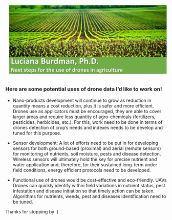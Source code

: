 <img src="https://github.com/lucianaburdman/Drone-Data-in-Agricultural-Research/blob/f71aabe99b7e2c7a400737c80cbd99c6a716a0d8/Imagen2.jpg">

### Here are some potential uses of drone data I’d like to work on!

+ Nano-products development will continue to grow as reduction in quantity means a cost reduction, plus it is safer and more efficient. Drones use as applicators must be encouraged, they are able to cover larger areas and require less quantity of agro-chemicals (fertilizers, pesticides, herbicides, etc.). For this, work need to be done in terms of drones detection of crop’s needs and indexes needs to be develop and tuned for this purpose. 

+ Sensor development: A lot of efforts need to be put in for developing sensors for both ground-based (proximal) and aerial (remote sensors) for monitoring of nutrients, soil moisture, pests and disease detection, Wireless sensors will ultimately hold the key for precise nutrient and water application and, therefore, for their sustained long-term under field conditions, energy efficient protocols need to be developed.

+ Functional use of drones would be cost-effective and eco-friendly. UAVs Drones can quickly identify within field variations in nutrient status, pest infestation and disease initiation so that timely action can be taken. Algorithms for nutrients, weeds, pest and diseases identification need to be tuned.

Thanks for stopping by :)
